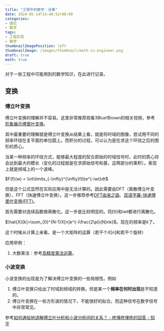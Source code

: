 ```yaml
---
title: "工程中的数学：合集"
date: 2024-05-14T14:40:52+08:00
categories:
- 理论
- 数学
tags:
- 工程实现
- 数学
thumbnailImagePosition: left
thumbnailImage: /images/thumbnail/math-in-engineer.png
draft: true
math: true
---
```

对于一些工程中可能用到的数学知识，在此进行记录。
<!--more-->
## 变换
### 傅立叶变换
傅立叶变换的理解并不容易。这里非常推荐观看3Blue1Brown的相关视频，参考[形象展示傅里叶变换](https://www.bilibili.com/video/BV1pW411J7s8/)。

其中最重要的理解就是傅立叶变换从结果上看，就是将时域的图像，尝试用不同的频率环绕在复平面的单位圆上。而积分的过程，可以认为是在求这个环绕之后的图形的质心。

当某一种频率的环绕方式，能够最大程度的契合原始的时域信号时，此时的质心将会达到最大的模长（变化的过程就是在求原始信号和基，这两部分的乘积）。表现上就是频域上的一个波峰。

$F(f)(w) = \int\limits_{-\infty}^{\infty}f(t)e^{-iwt}dt$

但是这个公式显然在实际应用中是无法计算的。因此需要由DFT（离散傅立叶变换）、FFT（快速傅立叶变换）。这一步推荐参考[DFT由来之路](https://www.bilibili.com/video/BV1kg4y1U7gc)、[双语字幕-快速傅里叶变换(FFT)](https://www.bilibili.com/video/BV1sE421K7XK)。

首先需要对连续函数做离散化。这一步是比较明显的。将$f(t)$和$iwt$都进行离散化。

$\hat{X}[k]=\sum_{0}^{N-1}X[n]e^{-i\frac{2\pi}{N}nk}$。现在的频率是$k$了。

这个时候从计算上来看，是一个大矩阵的运算（若干个$X[n]$和若干个旋转）


应用举例：
1. 大数乘法：参考[高精度乘法运算](https://www.bilibili.com/video/BV1gY411d7Z1)。


### 小波变换
小波变换的出现是为了解决傅立叶变换的一些局限性。例如
1. 傅立叶变换只给出了时域到频域的转换。但是某一个**频率在何时出现**是不知道的。
2. 傅立叶变换在一些方形波的情况下，不能很好的拟合。而这种信号在数字信号中非常常见。


参考[如何通俗地讲解傅立叶分析和小波分析间的关系？ - 咚懂咚懂咚的回答 - 知乎](https://www.zhihu.com/question/22864189/answer/40772083)